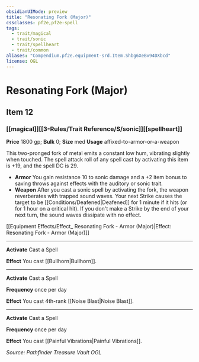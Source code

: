 ```yaml
---
obsidianUIMode: preview
title: "Resonating Fork (Major)"
cssclasses: pf2e,pf2e-spell
tags:
  - trait/magical
  - trait/sonic
  - trait/spellheart
  - trait/common
aliases: "Compendium.pf2e.equipment-srd.Item.Shbg6XeBx94DXbcd"
license: OGL
---
```

# Resonating Fork (Major)
## Item 12
### [[magical]][[3-Rules/Trait Reference/S/sonic]][[spellheart]]


**Price** 1800 gp; 
**Bulk** 0; **Size** med
**Usage** affixed-to-armor-or-a-weapon

This two-pronged fork of metal emits a constant low hum, vibrating slightly when touched. The spell attack roll of any spell cast by activating this item is +19, and the spell DC is 29.

*   **Armor** You gain resistance 10 to sonic damage and a +2 item bonus to saving throws against effects with the auditory or sonic trait.
*   **Weapon** After you cast a sonic spell by activating the fork, the weapon reverberates with trapped sound waves. Your next Strike causes the target to be [[Conditions/Deafened|Deafened]] for 1 minute if it hits (or for 1 hour on a critical hit). If you don't make a Strike by the end of your next turn, the sound waves dissipate with no effect.

[[Equipment Effects/Effect_ Resonating Fork - Armor (Major)|Effect: Resonating Fork - Armor (Major)]]

* * *

**Activate** Cast a Spell

**Effect** You cast [[Bullhorn|Bullhorn]].

* * *

**Activate** Cast a Spell

**Frequency** once per day

**Effect** You cast 4th-rank [[Noise Blast|Noise Blast]].

* * *

**Activate** Cast a Spell

**Frequency** once per day

**Effect** You cast [[Painful Vibrations|Painful Vibrations]].

*Source: Pathfinder Treasure Vault*
*OGL*